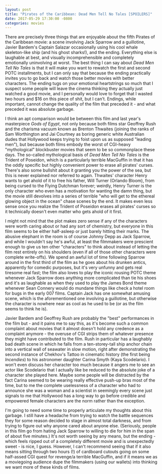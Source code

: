 ```yaml
---
layout: post
title: "Pirates of the Caribbean: Dead Men Tell No Tales [SPOILERS]"
date: 2017-05-29 17:30:00 -0800
categories: movies
---
```

There are precisely three things that are enjoyable about the fifth Pirates of the Caribbean movie: a scene involving Jack Sparrow and a guillotine, Javier Bardem's Captain Salazar occasionally using his cool whale skeleton-like ship (and his ghost sharks!), and the ending. Everything else is laughable at best, and visually incomprehensible and completely emotionally uninvolving at worst. The best thing I can say about *Dead Men Tell No Tales* is that it will make you want to rewatch the first and second POTC installments, but I can only say that because the ending practically invites you to go back and watch those better movies with better characters. The ending tugs on your emotional heartstrings so much that I suspect some people will leave the cinema thinking they actually just watched a good movie, and I personally would love to forget that I wasted two hours and $16 on this piece of shit, but I can't. Endings, while important, cannot change the quality of the film that preceded it - and what preceded it was absolute garbage.

I think an apt comparison would be between this film and last year's masterpiece *Gods of Egypt*, not only because both films star Geoffrey Rush and the charisma vacuum known as Brenton Thwaites (joining the ranks of Sam Worthington and Jai Courtney as boring generic white Australian dudes that Hollywood keeps trying to foist upon us as supposed "leading men"), but because both films embody the worst of CGI-heavy "mythological" blockbuster movies that seem to be so commonplace these days. The so-called mythological basis of *Dead Men Tell No Tales* is the Trident of Poseidon, which is a particularly terrible MacGuffin in that it has the oddly specific but highly convenient power to erase all pirates' curses. There's also some bullshit about it granting you the power of the sea, but this is never explained nor referred to again. Thwaites' character Henry wants to get ahold of it to free his father, Will Turner (Orlando Bloom), from being cursed to the Flying Dutchman forever; weirdly, Henry Turner is the only character who even has a motivation for wanting the damn thing, but the movie still devolves into a series of terrible "who will get to the ethereal glowing object in the ocean" chase scenes by the end. It makes even less sense once you realize the Trident of Poseidon erases all pirates' curses so it technically doesn't even matter who gets ahold of it first.

I might not mind that the plot makes zero sense if any of the characters were worth caring about or had any sort of chemistry, but everyone in this film seems to be either half-asleep or just barely hitting their marks. The abusive elephant in the room is of course Johnny Depp as Jack Sparrow, and while I wouldn't say he's awful, at least the filmmakers were prescient enough to give us ten other "characters" to think about instead of letting the film rest entirely on his shoulders (even if all of those other characters were complete write-offs). We spend an awful lot of time following Sparrow around in the first third of the film as he goes about his drunken antics, apparently for comedic purposes, but it's very unfunny and gets real tiresome real fast; the film also loves to play the iconic rousing POTC theme whenever Jack Sparrow does anything more complicated than tie his shoes and it's as laughable as when they used to play the James Bond theme whenever Sean Connery would do mundane things like check a hotel room for bugs in the early 007 films. Captain Jack has one somewhat amusing scene, which is the aforementioned one involving a guillotine, but otherwise the character is nowhere near as cool as he used to be (or as the film seems to think he is).

Javier Bardem and Geoffrey Rush are probably the "best" performances in the film but - and it pains me to say this, as it's become such a common complaint about movies that it almost doesn't hold any credence as a complaint anymore - the overuse of CGI strips them of whatever presence they might have contributed to the film. Rush in particular has a laughably bad death scene in which he falls from a ten-storey-tall ship anchor chain into a vertical wall of seawater in slow motion, right after demonstrating the second instance of Chekhov's Tattoo in cinematic history (the first being *Incendies*) to his astronomer daughter Carina Smyth (Kaya Scodelario). I won't even discuss her character too much because it angers me to see an actor like Scodelario that I actually like be reduced to the absolute joke of a character she played here. Maybe some people will be distracted by the fact Carina seemed to be wearing really effective push-up bras most of the time, but to me the complete uselessness of a character who had to announce she was a woman and a scientist in seemingly every scene just signals to me that Hollywood has a long way to go before credible and empowered female characters are the norm rather than the exception.

I'm going to need some time to properly articulate my thoughts about this garbage. I still have a headache from trying to watch the battle sequences they for some reason decided to stage in almost total darkness, and from trying to figure out why anyone cared about anyone else. (Seriously, people in this film go from hating Jack Sparrow to willing to die for him in the span of about five minutes.) It's not worth seeing by any means, but the ending - which feels ripped out of a completely different movie and is unexpectedly sweet - is nice, I guess. However, I can't recommend seeing that if it also means sitting through two hours (!) of cardboard cutouts going on some half-assed CGI quest for revenge/a terrible MacGuffin, and if it means we as a moviegoing audience dupe the filmmakers (using our wallets) into thinking we want more of these kinds of films.
